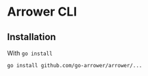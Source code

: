 # Arrower CLI

## Installation

With `go install`

```bash
go install github.com/go-arrower/arrower/...
```
